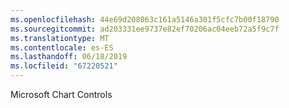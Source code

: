 ```yaml
---
ms.openlocfilehash: 44e69d208063c161a5146a301f5cfc7b00f18790
ms.sourcegitcommit: ad203331ee9737e82ef70206ac04eeb72a5f9c7f
ms.translationtype: MT
ms.contentlocale: es-ES
ms.lasthandoff: 06/18/2019
ms.locfileid: "67220521"
---
```

Microsoft Chart Controls